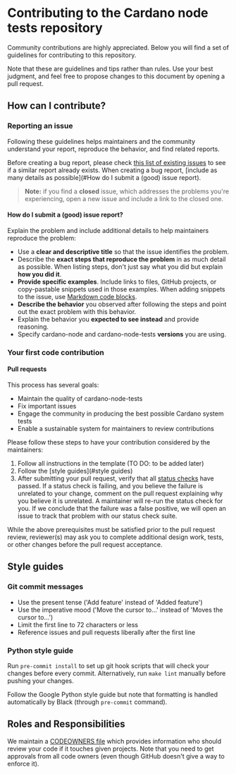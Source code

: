 # Contributing to the Cardano node tests repository

Community contributions are highly appreciated. Below you will find a set of guidelines for contributing to this repository.

Note that these are guidelines and tips rather than rules. Use your best judgment, and feel free to propose changes to this document by opening a pull request.

## How can I contribute?

### Reporting an issue

Following these guidelines helps maintainers and the community understand your report, reproduce the behavior, and find related reports.

Before creating a bug report, please check [this list of existing issues](https://github.com/input-output-hk/cardano-node-tests/issues) to see if a similar report already exists. When creating a bug report, [include as many details as possible](#How do I submit a (good) issue report).

> **Note:** if you find a **closed** issue, which addresses the problems you're experiencing, open a new issue and include a link to the closed one.

#### How do I submit a (good) issue report?

Explain the problem and include additional details to help maintainers reproduce the problem:

- Use a **clear and descriptive title** so that the issue identifies the problem.
- Describe the **exact steps that reproduce the problem** in as much detail as possible. When listing steps, don't just say what you did but explain **how you did it**.
- **Provide specific examples**. Include links to files, GitHub projects, or copy-pastable snippets used in those examples. When adding snippets to the issue, use [Markdown code blocks](https://help.github.com/articles/markdown-basics/#multiple-lines).
- **Describe the behavior** you observed after following the steps and point out the exact problem with this behavior.
- Explain the behavior you **expected to see instead** and provide reasoning.
- Specify cardano-node and cardano-node-tests **versions** you are using.

### Your first code contribution

#### Pull requests

This process has several goals:

- Maintain the quality of cardano-node-tests
- Fix important issues
- Engage the community in producing the best possible Cardano system tests
- Enable a sustainable system for maintainers to review contributions

Please follow these steps to have your contribution considered by the maintainers:

1. Follow all instructions in the template (TO DO: to be added later)
2. Follow the [style guides](#style guides)
3. After submitting your pull request, verify that all [status checks](https://help.github.com/articles/about-status-checks/) have passed. If a status check is failing, and you believe the failure is unrelated to your change, comment on the pull request explaining why you believe it is unrelated. A maintainer will re-run the status check for you. If we conclude that the failure was a false positive, we will open an issue to track that problem with our status check suite.

While the above prerequisites must be satisfied prior to the pull request review, reviewer(s) may ask you to complete additional design work, tests, or other changes before the pull request acceptance.

## Style guides

### Git commit messages

- Use the present tense ('Add feature' instead of 'Added feature')
- Use the imperative mood ('Move the cursor to...' instead of 'Moves the cursor to...')
- Limit the first line to 72 characters or less
- Reference issues and pull requests liberally after the first line

### Python style guide

Run `pre-commit install` to set up git hook scripts that will check your changes before every commit. Alternatively, run `make lint` manually before pushing your changes.

Follow the Google Python style guide but note that formatting is handled automatically by Black (through `pre-commit` command).

## Roles and Responsibilities

We maintain a [CODEOWNERS file](https://github.com/input-output-hk/cardano-node-tests/blob/master/.github/CODEOWNERS) which provides information who should review your code if it touches given projects.  Note that you need to get approvals from all code owners (even though GitHub doesn't give a way to enforce it).
